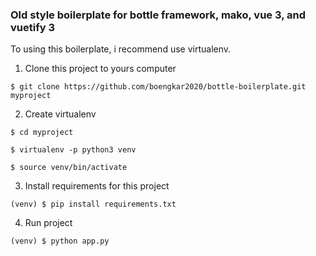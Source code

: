 ### Old style boilerplate for bottle framework, mako, vue 3, and vuetify 3

To using this boilerplate, i recommend use virtualenv.

1. Clone this project to yours computer

`$ git clone https://github.com/boengkar2020/bottle-boilerplate.git myproject`

2. Create virtualenv

`$ cd myproject`

`$ virtualenv -p python3 venv`

`$ source venv/bin/activate`

3. Install requirements for this project

`(venv) $ pip install requirements.txt`

4. Run project

`(venv) $ python app.py`
